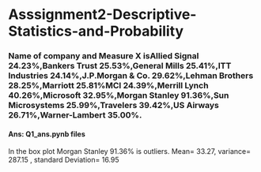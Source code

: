 # Asssignment2-Descriptive-Statistics-and-Probability

### Name of company	 and Measure X isAllied Signal	24.23%,Bankers Trust	25.53%,General Mills	25.41%,ITT Industries	24.14%,J.P.Morgan & Co.	29.62%,Lehman Brothers	28.25%,Marriott	25.81%MCI	24.39%,Merrill Lynch	40.26%,Microsoft	32.95%,Morgan Stanley	91.36%,Sun Microsystems	25.99%,Travelers	39.42%,US Airways	26.71%,Warner-Lambert	35.00%.

#### Ans: Q1_ans.pynb files
In the box plot Morgan Stanley 91.36% is outliers. 
Mean= 33.27, variance= 287.15 , standard Deviation= 16.95


